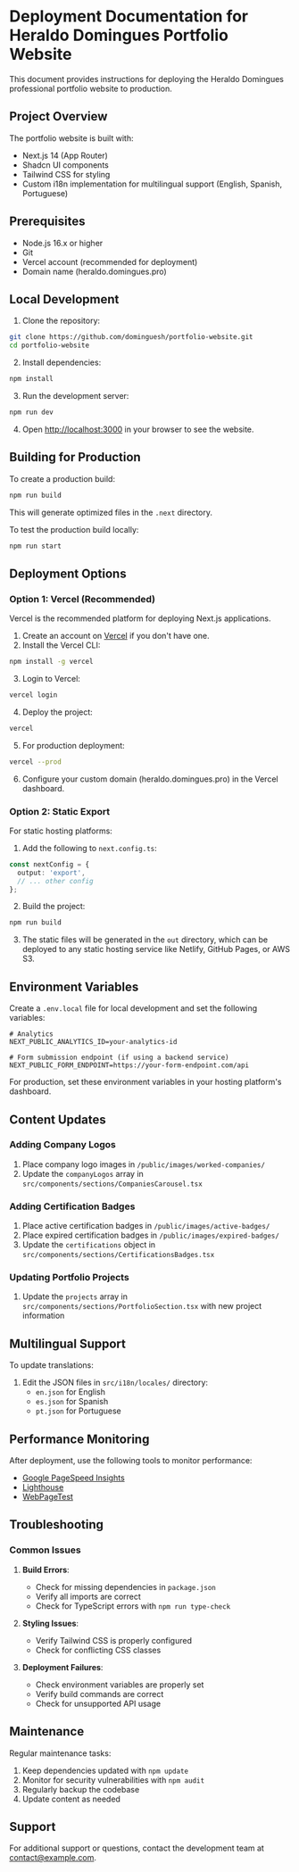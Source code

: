 # Deployment Documentation for Heraldo Domingues Portfolio Website

This document provides instructions for deploying the Heraldo Domingues professional portfolio website to production.

## Project Overview

The portfolio website is built with:
- Next.js 14 (App Router)
- Shadcn UI components
- Tailwind CSS for styling
- Custom i18n implementation for multilingual support (English, Spanish, Portuguese)

## Prerequisites

- Node.js 16.x or higher
- Git
- Vercel account (recommended for deployment)
- Domain name (heraldo.domingues.pro)

## Local Development

1. Clone the repository:
```bash
git clone https://github.com/dominguesh/portfolio-website.git
cd portfolio-website
```

2. Install dependencies:
```bash
npm install
```

3. Run the development server:
```bash
npm run dev
```

4. Open [http://localhost:3000](http://localhost:3000) in your browser to see the website.

## Building for Production

To create a production build:

```bash
npm run build
```

This will generate optimized files in the `.next` directory.

To test the production build locally:

```bash
npm run start
```

## Deployment Options

### Option 1: Vercel (Recommended)

Vercel is the recommended platform for deploying Next.js applications.

1. Create an account on [Vercel](https://vercel.com) if you don't have one.
2. Install the Vercel CLI:
```bash
npm install -g vercel
```

3. Login to Vercel:
```bash
vercel login
```

4. Deploy the project:
```bash
vercel
```

5. For production deployment:
```bash
vercel --prod
```

6. Configure your custom domain (heraldo.domingues.pro) in the Vercel dashboard.

### Option 2: Static Export

For static hosting platforms:

1. Add the following to `next.config.ts`:
```typescript
const nextConfig = {
  output: 'export',
  // ... other config
};
```

2. Build the project:
```bash
npm run build
```

3. The static files will be generated in the `out` directory, which can be deployed to any static hosting service like Netlify, GitHub Pages, or AWS S3.

## Environment Variables

Create a `.env.local` file for local development and set the following variables:

```
# Analytics
NEXT_PUBLIC_ANALYTICS_ID=your-analytics-id

# Form submission endpoint (if using a backend service)
NEXT_PUBLIC_FORM_ENDPOINT=https://your-form-endpoint.com/api
```

For production, set these environment variables in your hosting platform's dashboard.

## Content Updates

### Adding Company Logos
1. Place company logo images in `/public/images/worked-companies/`
2. Update the `companyLogos` array in `src/components/sections/CompaniesCarousel.tsx`

### Adding Certification Badges
1. Place active certification badges in `/public/images/active-badges/`
2. Place expired certification badges in `/public/images/expired-badges/`
3. Update the `certifications` object in `src/components/sections/CertificationsBadges.tsx`

### Updating Portfolio Projects
1. Update the `projects` array in `src/components/sections/PortfolioSection.tsx` with new project information

## Multilingual Support

To update translations:
1. Edit the JSON files in `src/i18n/locales/` directory:
   - `en.json` for English
   - `es.json` for Spanish
   - `pt.json` for Portuguese

## Performance Monitoring

After deployment, use the following tools to monitor performance:
- [Google PageSpeed Insights](https://pagespeed.web.dev/)
- [Lighthouse](https://developers.google.com/web/tools/lighthouse)
- [WebPageTest](https://www.webpagetest.org/)

## Troubleshooting

### Common Issues

1. **Build Errors**:
   - Check for missing dependencies in `package.json`
   - Verify all imports are correct
   - Check for TypeScript errors with `npm run type-check`

2. **Styling Issues**:
   - Verify Tailwind CSS is properly configured
   - Check for conflicting CSS classes

3. **Deployment Failures**:
   - Check environment variables are properly set
   - Verify build commands are correct
   - Check for unsupported API usage

## Maintenance

Regular maintenance tasks:
1. Keep dependencies updated with `npm update`
2. Monitor for security vulnerabilities with `npm audit`
3. Regularly backup the codebase
4. Update content as needed

## Support

For additional support or questions, contact the development team at [contact@example.com](mailto:contact@example.com).
